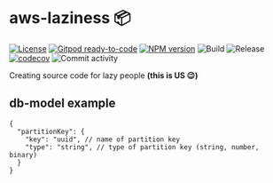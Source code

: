 # aws-laziness :package:

[![License](https://img.shields.io/badge/License-Apache%202.0-yellowgreen.svg)](https://opensource.org/licenses/Apache-2.0)
[![Gitpod ready-to-code](https://img.shields.io/badge/Gitpod-ready--to--code-blue?logo=gitpod)](https://gitpod.io/#https://github.com/marciocadev/aws-laziness)
[![NPM version](https://img.shields.io/npm/v/aws-laziness?label=npm%20package&color=brightgreen)](https://badge.fury.io/js/aws-laziness)
![Build](https://github.com/marciocadev/aws-laziness/workflows/build/badge.svg)
![Release](https://github.com/marciocadev/aws-laziness/workflows/release/badge.svg)
[![codecov](https://codecov.io/gh/marciocadev/aws-laziness/branch/main/graph/badge.svg?token=U1R3MKJWJO)](https://codecov.io/gh/marciocadev/aws-laziness)
![Commit activity](https://img.shields.io/github/commit-activity/w/marciocadev/aws-laziness)

Creating source code for lazy people **(this is US :wink:)**

## db-model example
```
{
  "partitionKey": {
    "key": "uuid", // name of partition key
    "type": "string", // type of partition key (string, number, binary)
  }
}
```
